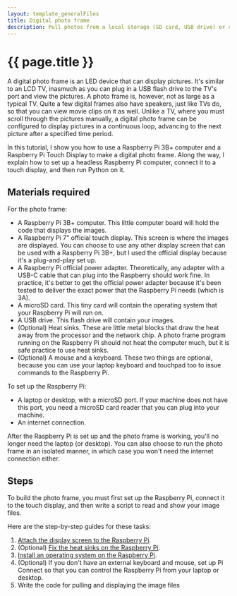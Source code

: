 ```yaml
---
layout: template_generalFiles
title: Digital photo frame
description: Pull photos from a local storage (SD card, USB drive) or cloud storage, and display them with a time lag.
---
```


# {{ page.title }}

A digital photo frame is an LED device that can display pictures. It's similar to an LCD TV, inasmuch as you can plug in a USB flash drive to the TV's port and view the pictures. A photo frame is, however, not as large as a typical TV. Quite a few digital frames also have speakers, just like TVs do, so that you can view movie clips on it as well. Unlike a TV, where you must scroll through the pictures manually, a digital photo frame can be configured to display pictures in a continuous loop, advancing to the next picture after a specified time period.

In this tutorial, I show you how to use a Raspberry Pi 3B+ computer and a Raspberry Pi Touch Display to make a digital photo frame. Along the way, I explain how to set up a headless Raspberry Pi computer, connect it to a touch display, and then run Python on it.

## Materials required

For the photo frame:

-  A Raspberry Pi 3B+ computer. This little computer board will hold the code that displays the images.
-  A Raspberry Pi 7" official touch display. This screen is where the images are displayed. You can choose to use any other display screen that can be used with a Raspberry Pi 3B+, but I used the official display because it's a plug-and-play set up.
-  A Raspberry Pi official power adapter. Theoretically, any adapter with a USB-C cable that can plug into the Raspberry should work fine. In practice, it's better to get the official power adapter because it's been tested to deliver the exact power that the Raspberry Pi needs (which is 3A).
-  A microSD card. This tiny card will contain the operating system that your Raspberry Pi will run on.
-  A USB drive. This flash drive will contain your images.
-  (Optional) Heat sinks. These are little metal blocks that draw the heat away from the processor and the network chip. A photo frame program running on the Raspberry Pi should not heat the computer much, but it is safe practice to use heat sinks.
-  (Optional) A mouse and a keyboard. These two things are optional, because you can use your laptop keyboard and touchpad too to issue commands to the Raspberry Pi.

To set up the Raspberry Pi:

-  A laptop or desktop, with a microSD port. If your machine does not have this port, you need a microSD card reader that you can plug into your machine.
-  An internet connection.

After the Raspberry Pi is set up and the photo frame is working, you'll no longer need the laptop (or desktop). You can also choose to run the photo frame in an isolated manner, in which case you won't need the internet connection either.

## Steps

To build the photo frame, you must first set up the Raspberry Pi, connect it to the touch display, and then write a script to read and show your image files.

Here are the step-by-step guides for these tasks:

1.  [Attach the display screen to the Raspberry Pi](pi_3b_attach_display.md).
1.  (Optional) [Fix the heat sinks on the Raspberry Pi](pi_3b_attach_heatsink.md).
1.  [Install an operating system on the Raspberry Pi](pi_3b_install_os.md).
1.  (Optional) If you don't have an external keyboard and mouse, set up Pi Connect so that you can control the Raspberry Pi from your laptop or desktop.
1.  Write the code for pulling and displaying the image files






